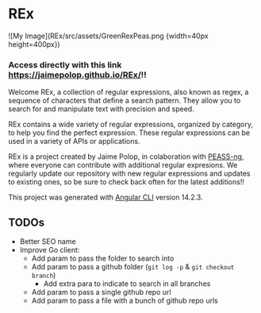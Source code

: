 # REx

![My Image](REx/src/assets/GreenRexPeas.png {width=40px height=400px})

### Access directly with this link https://jaimepolop.github.io/REx/!!


Welcome REx, a collection of regular expressions, also known as regex, a sequence of characters that define a search pattern. They allow you to search for and manipulate text with precision and speed.

REx contains a wide variety of regular expressions, organized by category, to help you find the perfect expression. These regular expressions can be used in a variety of APIs or applications.

REx is a project created by Jaime Polop, in colaboration with [PEASS-ng](https://github.com/carlospolop/PEASS-ng), where everyone can contribute with additional regular expresions. We regularly update our repository with new regular expressions and updates to existing ones, so be sure to check back often for the latest additions!! 


This project was generated with [Angular CLI](https://github.com/angular/angular-cli) version 14.2.3.

## TODOs

- Better SEO name
- Improve Go client:
    - Add param to pass the folder to search into
    - Add param to pass a github folder (`git log -p` & `git checkout branch`)
        - Add extra para to indicate to search in all branches
    - Add param to pass a single github repo url
    - Add param to pass a file with a bunch of github repo urls
